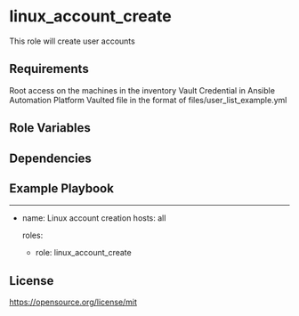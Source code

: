 linux_account_create
=========

This role will create user accounts

Requirements
------------

Root access on the machines in the inventory
Vault Credential in Ansible Automation Platform
Vaulted file in the format of files/user_list_example.yml

Role Variables
--------------

Dependencies
------------

Example Playbook
----------------

---
- name: Linux account creation
  hosts: all

  roles:

    - role: linux_account_create

License
-------

https://opensource.org/license/mit
